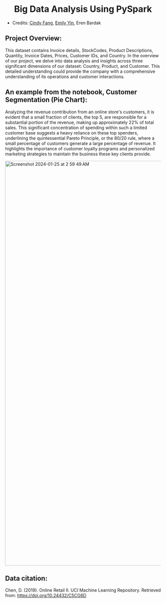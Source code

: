 # <h1 align="center">Big Data Analysis Using PySpark</h1>

- Credits:  <a href="https://github.com/138905247">Cindy Fang</a>, <a href="https://github.com/ytyx">Emily Yin</a>, Eren Bardak

## Project Overview:

  This dataset contains Invoice details, StockCodes, Product Descriptions, Quantity, Invoice Dates, Prices, Customer IDs, and Country. In the overview of our project, we delve into data analysis and insights across three significant dimensions of our dataset: Country, Product, and Customer. This detailed understanding could provide the company with a comprehensive understanding of its operations and customer interactions.

## An example from the notebook, Customer Segmentation (Pie Chart):

  Analyzing the revenue contribution from an online store's customers, it is evident that a small fraction of clients, the top 5, are responsible for a substantial portion of the revenue, making up approximately 22% of total sales. This significant concentration of spending within such a limited customer base suggests a heavy reliance on these top spenders, underlining the quintessential Pareto Principle, or the 80/20 rule, where a small percentage of customers generate a large percentage of revenue. It highlights the importance of customer loyalty programs and personalized marketing strategies to maintain the business these key clients provide.

<img width="1309" alt="Screenshot 2024-01-25 at 2 59 49 AM" src="https://github.com/eren-bardak/BigDataAnalysisUsingPySpark/assets/138029233/12f836be-942b-4d9e-94af-6872349df081">
  

## Data citation: 
Chen, D. (2019). Online Retail II. UCI Machine Learning Repository. Retrieved from: https://doi.org/10.24432/C5CG6D
